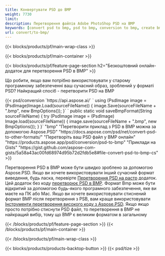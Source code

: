 ```yaml
---
title: Конвертувати PSD до BMP
weight: 7730
limit: 
description: Перетворення файлів Adobe PhotoShop PSD на BMP
keywords: [convert psd to bmp, psd to bmp, conversion to bmp, create bmp from psd, print psd as bmp]
url: convert/to-bmp/
---
```


{{< blocks/products/pf/main-wrap-class >}}

{{< blocks/products/pf/main-container >}}

{{< blocks/products/pf/feature-page-section h2="Безкоштовний онлайн-додаток для перетворення PSD в BMP" >}}
<p>Що робити, якщо вам потрібно використовувати у старому програмному забезпеченні ваш сучасний образ, зроблений у форматі PSD? Найкращий спосіб - перетворити PSD на BMP</p>
{{< psd/conversion `https://api.aspose.ai/` 
`    using (PsdImage image = (PsdImage)Image.Load(sourceFileName))
    {
        image.Save(sourceFileName + ".bmp",  new BmpOptions());
    }` 
`    public static void saveBmpFormat(String sourceFileName) {
        try (PsdImage image = (PsdImage) Image.load(sourceFileName)) {
            image.save(sourceFileName + ".bmp", new BmpOptions());
        }
    }` 
	"bmp" 
"Перетворити приклад з PSD в BMP можна за допомогою Aspose.PSD"  "https://docs.aspose.com/psd/net/convert-psd-to-other-formats/" 
"Перетворіть ваш PSD файл у BMP онлайн" "https://products.aspose.app/psd/conversion/psd-to-bmp" 
"Приклади на Gists" "https://gist.github.com/aspose-com-gists/5a58a43ac00fd68974d95b72d2fdb5e8#file-convert-psd-to-bmp-cs" >}}
<p>Перетворення PSD в BMP може бути швидко зроблено за допомогою Aspose.PSD. Якщо ви хочете використовувати інший сучасний формат виведення, будь ласка, перевірте <a href="/psd/convert">Перетворення PSD на растр</a> додаток. Цей додаток без коду <a href="/psd/convert/to-bmp">перетворює PSD в BMP</a>. Формат Bmp може бути відкритий за допомогою будь-якого програмного забезпечення, яке ви маєте на ПК або Mac. Якщо ви хочете використовувати стиснений формат BMP після перетворення з PSB, вам краще використовувати <a href="/psd">Інструменти перетворення високого коду з Aspose.PSD</a>. Якщо якщо просто потрібно стиснути PSD файл, то перетворення в BMP не найкращий вибір, тому що BMP є великим форматом в загальному</p>
{{< /blocks/products/pf/feature-page-section >}}
{{< /blocks/products/pf/main-container >}}


{{< /blocks/products/pf/main-wrap-class >}}

{{< blocks/products/products-backtop-button >}}
{{< psd/tize >}}
